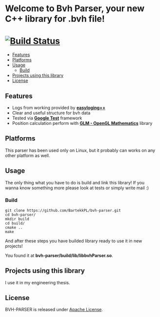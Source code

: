 # Welcome to **Bvh Parser**, your new C++ library for .bvh file!
[![Build Status](https://travis-ci.org/BartekkPL/bvh-parser.svg?branch=master)](https://travis-ci.org/BartekkPL/bvh-parser)
=======================

  - [Features](#features)
  - [Platforms](#platforms)
  - [Usage](#usage)
    - [Build](#build)
  - [Projects using this library](#projexts-using-this-bibrary)
  - [License](#license)

## Features ##

  * Logs from working provided by [**easyloging++**](https://github.com/muflihun/easyloggingpp)
  * Clear and useful structure for bvh data
  * Tested via [**Google Test**](https://github.com/google/googletest) framework
  * Position calculation perform with [**GLM - OpenGL Mathematics**](https://github.com/g-truc/glm) library

## Platforms ##

This parser has been used only on Linux, but
it probably can works on any other platform as well.

## Usage ##

The only thing what you have to do is build and link
this library!
If you wanna know something more please look at tests or simply write mail :)

### Build ###
```
git clone https://github.com/BartekkPL/bvh-parser.git
cd bvh-parser/
mkdir build
cd build/
cmake ..
make
```

And after these steps you have builded library ready to use it in new projects!

You found it at **bvh-parser/build/lib/libbvhParser.so**.

## Projects using this library ##

I use it in my engineering thesis.

## License ##

BVH-PARSER is released under [Apache License](https://opensource.org/licenses/Apache-2.0).
